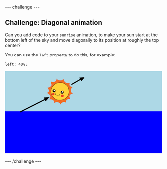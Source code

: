 \--- challenge \---

## Challenge: Diagonal animation

Can you add code to your `sunrise` animation, to make your sun start at the bottom left of the sky and move diagonally to its position at roughly the top center?

You can use the `left` property to do this, for example:

    left: 40%;
    

![स्क्रीनशॉट](images/sunrise-left.png)

\--- /challenge \---